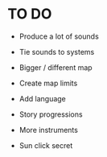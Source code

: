 # TO DO

- Produce a lot of sounds
- Tie sounds to systems

- Bigger / different map
- Create map limits

- Add language
- Story progressions

- More instruments
- Sun click secret